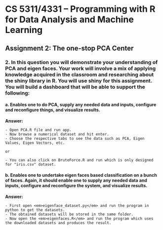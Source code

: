 # CS 5311/4331 – Programming with R for Data Analysis and Machine Learning

## Assignment 2: The one-stop PCA Center

### 2. In this question you will demonstrate your understanding of PCA and eigen faces. Your work will involve a mix of applying knowledge acquired in the classroom and researching about the shiny library in R. You will use shiny for this assignment. You will build a dashboard that will be able to support the following:
   #### a. Enables one to do PCA, supply any needed data and inputs, configure and reconfigure things, and visualize results. 
  
  <b>Answer:</b>
  
    - Open PCA.R file and run app.
    - Now browse a numerical dataset and hit enter.
    - Choose the respective tabs to see the data such as PCA, Eigen Values, Eigen Vectors, etc.
    
    or
    
    - You can also click on BruteForce.R and run which is only designed for "iris.csv" dataset.
    
  #### b. Enables one to undertake eigen faces based classification on a bunch of faces. Again, it should enable one to supply any needed data and inputs, configure and reconfigure the system, and visualize results.
  
  <b>Answer:</b>
  
    - First open <em>eigenface_dataset.py</em> and run the program in python to get the datasets.
    - The obtained datasets will be stored in the same folder.
    - Now open the <em>eigenfaces.R</em> and run the program which uses the downloaded datasets and produces the result.
